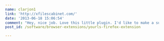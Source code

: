 ```yaml
---
name: clarjon1
link: 'http://xfilescabinet.com/'
date: '2013-06-18 15:06:54'
comment: "Hey, nice job. Love this little plugin. I'd like to make a suggestion if you don't mind.\n\nCould there be an option to be able to turn off the dialog box that comes up with the confirmation if it succeeds, and just have the statusbar/toolbar icon change in appearance for a few seconds? EG: having a checkmark appear over it for 5 seconds?  I think that it'd make the workflow a bit quicker for users. I almost didn't notice that it auto-copied to clipboard because I was checking for the link while the dialog box was open.\n\nAnother feature that would improve the plugin would for a right click context on the status/toolbar icon/button, which would allow the user to access the settings dialog. I was a stumped for a couple of moments, before realizing that I could setup the plugin via the addons page. It’s a bit unintuitive for some users, as most new addons present the setup on the first-run, or via right click on the new icon the addon provides."
post_id: /software/browser-extensions/yourls-firefox-extension

---
```



